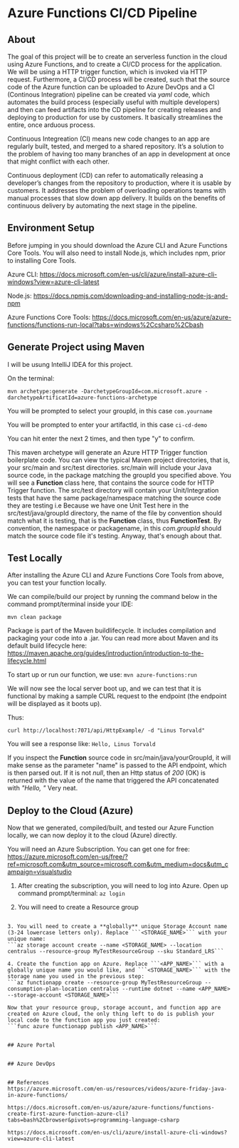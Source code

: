 # Azure Functions CI/CD Pipeline

## About
The goal of this project will be to create an serverless function in the cloud using Azure Functions, and to create a CI/CD process for the application. We will
be using a HTTP trigger function, which is invoked via HTTP request. Furthermore, a CI/CD process will be created, such that the source code of 
the Azure function can be uploaded to Azure DevOps and a CI (Continous Integration) pipeline can be created via *yaml* code, which automates the build process (especially useful with multiple developers)
and then can feed artifacts into the CD pipeline for creating releases and deploying to production for use by customers. It basically streamlines the entire, once arduous process.

Continuous Integreation (CI) means new code changes to an app are regularly built, tested, and merged to a shared repository. 
It’s a solution to the problem of having too many branches of an app in development at once that might conflict with each other.

Continuous deployment (CD) can refer to automatically releasing a developer’s changes from the repository to production, 
where it is usable by customers. It addresses the problem of overloading operations teams with manual processes that slow down app delivery. It builds on the benefits of continuous delivery by automating the next stage in the pipeline.

## Environment Setup
Before jumping in you should download the Azure CLI and Azure Functions Core Tools. You will also need to install Node.js, which includes npm, prior to installing Core Tools.

Azure CLI:
https://docs.microsoft.com/en-us/cli/azure/install-azure-cli-windows?view=azure-cli-latest

Node.js:
https://docs.npmjs.com/downloading-and-installing-node-js-and-npm

Azure Functions Core Tools:
https://docs.microsoft.com/en-us/azure/azure-functions/functions-run-local?tabs=windows%2Ccsharp%2Cbash

## Generate Project using Maven
I will be usung IntelliJ IDEA for this project.

On the terminal:
```
mvn archetype:generate -DarchetypeGroupId=com.microsoft.azure -darchetypeArtificatId=azure-functions-archetype
```

You will be prompted to select your groupId, in this case ```com.yourname```

You will be prompted to enter your artifactId, in this case ```ci-cd-demo```

You can hit enter the next 2 times, and then type "y" to confirm.

This maven archetype will generate an Azure HTTP Trigger function boilerplate code. You can view the typical Maven project directories, that is,
your src/main and src/test directories. src/main will include your Java source code, in the package matching the groupId you specified above. You will
see a **Function** class here, that contains the source code for HTTP Trigger function. The src/test directory will contain your Unit/Integration tests 
that have the same package/namespace matching the source code they are testing i.e Because we have one Unit Test here in the src/test/java/groupId directory,
the name of the file by convention should match what it is testing, that is the **Function** class, thus **FunctionTest**. By convention, the namespace or packagename,
in this *com.groupId* should match the source code file it's testing. Anyway, that's enough about that.


## Test Locally
After installing the Azure CLI and Azure Functions Core Tools from above, you can test your function locally.

We can compile/build our project by running the command below in the command prompt/terminal inside your IDE:

```mvn clean package```

Package is part of the Maven buildlifecycle. It includes compilation and packaging your code into a .jar. You can read more about Maven and its default build lifecycle here:
https://maven.apache.org/guides/introduction/introduction-to-the-lifecycle.html

To start up or run our function, we use:
```mvn azure-functions:run```

We will now see the local server boot up, and we can test that it is functional by making a sample CURL request to the endpoint (the endpoint will be displayed
as it boots up).

Thus:

```curl http://localhost:7071/api/HttpExample/ -d "Linus Torvald"```

You will see a response like:
```Hello, Linus Torvald```

If you inspect the **Function** source code in src/main/java/yourGroupId, it will make sense as the parameter "name" is passed to the API endpoint,
which is then parsed out. If it is not *null*, then an Http status of *200* (OK) is returned with the value of the name that triggered the API concatenated with *"Hello, "*
Very neat.

## Deploy to the Cloud (Azure)
Now that we generated, compiled/built, and tested our Azure Function locally, we can now deploy it to the cloud (Azure) directly.

You will need an Azure Subscription. You can get one for free:
https://azure.microsoft.com/en-us/free/?ref=microsoft.com&utm_source=microsoft.com&utm_medium=docs&utm_campaign=visualstudio

1. After creating the subscription, you will need to log into Azure. Open up command prompt/terminal:
```az login```

2. You will need to create a Resource group
```az group create --name MyTestResourceGroup --location centralus

3. You will need to create a **globally** unique Storage Account name (3-24 lowercase letters only). Replace ```<STORAGE_NAME>``` with your unique name:
```az storage account create --name <STORAGE_NAME> --location centralus --resource-group MyTestResourceGroup --sku Standard_LRS```

4. Create the function app on Azure. Replace ```<APP_NAME>``` with a globally unique name you would like, and ```<STORAGE_NAME>``` with the storage name you used in the previous step:
```az functionapp create --resource-group MyTestResourceGroup --consumption-plan-location centralus --runtime dotnet --name <APP_NAME> --storage-account <STORAGE_NAME>```

Now that your resource group, storage account, and function app are created on Azure cloud, the only thing left to do is publish your local code to the function app you just created:
```func azure functionapp publish <APP_NAME>```


## Azure Portal


## Azure DevOps


## References
https://azure.microsoft.com/en-us/resources/videos/azure-friday-java-in-azure-functions/

https://docs.microsoft.com/en-us/azure/azure-functions/functions-create-first-azure-function-azure-cli?tabs=bash%2Cbrowser&pivots=programming-language-csharp

https://docs.microsoft.com/en-us/cli/azure/install-azure-cli-windows?view=azure-cli-latest